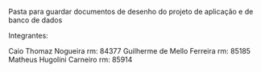Pasta para guardar documentos de desenho do projeto de aplicação e de banco de dados


Integrantes:

Caio Thomaz Nogueira   rm: 84377
Guilherme de Mello Ferreira   rm: 85185
Matheus Hugolini Carneiro   rm: 85914
